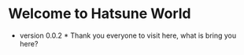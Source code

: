 # Welcome to Hatsune World
* version 0.0.2 *
Thank you everyone to visit here, what is bring you here?

